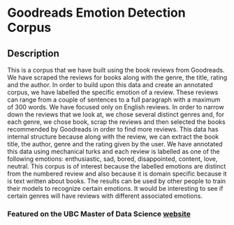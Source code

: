 # Goodreads Emotion Detection Corpus

## Description
This is a corpus that we have built using the book reviews from Goodreads. We have scraped the reviews for books along with the genre, the title, rating and the author. In order to build upon this data and create an annotated corpus, we have labelled the specific emotion of a review. These reviews can range from a couple of sentences to a full paragraph with a maximum of 300 words. We have focused only on English reviews. In order to narrow down the reviews that we look at, we chose several distinct genres and, for each genre, we chose book, scrap the reviews and then selected the books recommended by Goodreads in order to find more reviews. This data has internal structure because along with the review, we can extract the book title, the author, genre and the rating given by the user. We have annotated this data using mechanical turks and each review is labelled as one of the following emotions: enthusiastic, sad, bored, disappointed, content, love, neutral. This corpus is of interest because the labelled emotions are distinct from the numbered review and also because it is domain specific because it is text written about books. The results can be used by other people to train their models to recognize certain emotions. It would be interesting to see if certain genres will have reviews with different associated emotions.


### Featured on the UBC Master of Data Science [website](https://masterdatascience.ubc.ca/why-data-science/data-stories/data-action-detecting-emotion-goodreads-book-reviews?utm_campaign=mds+r2023+dia&utm_medium=social&utm_source=linkedin&utm_content=cl&utm_term=goodreads+emotions)
